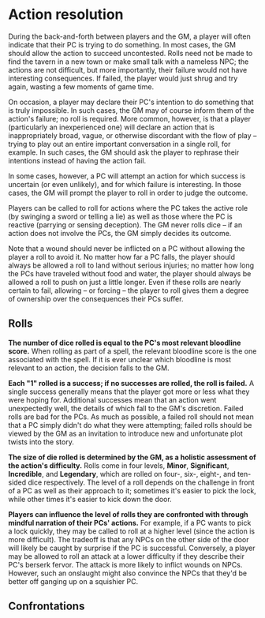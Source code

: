 # Action resolution

During the back-and-forth between players and the GM, a player will often
indicate that their PC is trying to do something. In most cases, the GM should
allow the action to succeed uncontested. Rolls need not be made to find the
tavern in a new town or make small talk with a nameless NPC; the actions are
not difficult, but more importantly, their failure would not have interesting
consequences. If failed, the player would just shrug and try again, wasting a
few moments of game time.

On occasion, a player may declare their PC's intention to do something that is
truly impossible. In such cases, the GM may of course inform them of the
action's failure; no roll is required. More common, however, is that a player
(particularly an inexperienced one) will declare an action that is
inappropriately broad, vague, or otherwise discordant with the flow of play –
trying to play out an entire important conversation in a single roll, for
example. In such cases, the GM should ask the player to rephrase their
intentions instead of having the action fail.

In some cases, however, a PC will attempt an action for which success is
uncertain (or even unlikely), and for which failure is interesting. In those
cases, the GM will prompt the player to roll in order to judge the outcome.

Players can be called to roll for actions where the PC takes the active role
(by swinging a sword or telling a lie) as well as those where the PC is
reactive (parrying or sensing deception). The GM never rolls dice – if an
action does not involve the PCs, the GM simply decides its outcome.

Note that a wound should never be inflicted on a PC without allowing the
player a roll to avoid it. No matter how far a PC falls, the player should
always be allowed a roll to land without serious injuries; no matter how long
the PCs have traveled without food and water, the player should always be
allowed a roll to push on just a little longer. Even if these rolls are nearly
certain to fail, allowing – or forcing – the player to roll gives them a
degree of ownership over the consequences their PCs suffer.

## Rolls

**The number of dice rolled is equal to the PC's most relevant bloodline score.** When rolling as part of a spell, the relevant bloodline score is the one associated with the spell. If it is ever unclear which bloodline is most relevant to an action, the decision falls to the GM.

**Each "1" rolled is a success; if no successes are rolled, the roll is failed.** A single success generally means that the player got more or less what they were hoping for. Additional successes mean that an action went unexpectedly well, the details of which fall to the GM's discretion. Failed rolls are bad for the PCs. As much as possible, a failed roll should not mean that a PC simply didn't do what they were attempting; failed rolls should be viewed by the GM as an invitation to introduce new and unfortunate plot twists into the story. 

**The size of die rolled is determined by the GM, as a holistic assessment of the action's difficulty.** Rolls come in four levels, **Minor**, **Significant**, **Incredible**, and **Legendary**, which are rolled on four-, six-, eight-, and ten-sided dice respectively. The level of a roll depends on the challenge in front of a PC as well as their approach to it; sometimes it's easier to pick the lock, while other times it's easier to kick down the door. 

**Players can influence the level of rolls they are confronted with through mindful narration of their PCs' actions.** For example, if a PC wants to pick a lock quickly, they may be called to roll at a higher level (since the action is more difficult). The tradeoff is that any NPCs on the other side of the door will likely be caught by surprise if the PC is successful. Conversely, a player may be allowed to roll an attack at a lower difficulty if they describe their PC's berserk fervor. The attack is more likely to inflict wounds on NPCs. However, such an onslaught might also convince the NPCs that they'd be better off ganging up on a squishier PC.

## Confrontations

